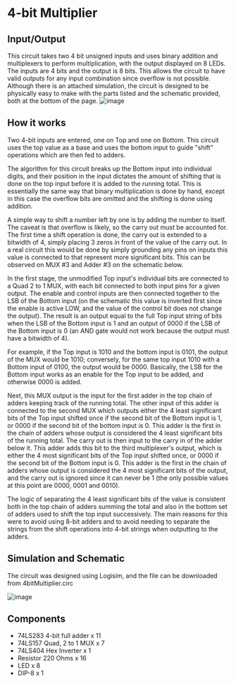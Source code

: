 # 4-bit Multiplier

## Input/Output
This circuit takes two 4 bit unsigned inputs and uses binary addition and multiplexers to perform multiplication, with the output displayed on 8 LEDs.
The inputs are 4 bits and the output is 8 bits. This allows the circuit to have valid outputs for any input combination since overflow is not possible.
Although there is an attached simulation, the circuit is designed to be physically easy to make with the parts listed and the schematic provided, both at the bottom of the page.
![image](https://github.com/user-attachments/assets/3f3177a9-a50b-436f-9ecc-64c9e2d7a465)

## How it works
Two 4-bit inputs are entered, one on Top and one on Bottom. This circuit uses the top value as a base and uses the bottom input to guide "shift" operations which are then fed to adders.

The algorithm for this circuit breaks up the Bottom input into individual digits, and their position in the input dictates the amount of shifting that is done on the top input before it is added to the running total. This is essentially the same way that binary multiplication is done by hand, except in this case the overflow bits are omitted and the shifting is done using addition. 

A simple way to shift a number left by one is by adding the number to itself. The caveat is that overflow is likely, so the carry out must be accounted for. The first time a shift operation is done, the carry out is extended to a bitwidth of 4, simply placing 3 zeros in front of the value of the carry out. In a real circuit this would be done by simply grounding any pins on inputs this value is connected to that represent more significant bits. This can be observed on MUX #3 and Adder #3 on the schematic below.

In the first stage, the unmodified Top input's individual bits are connected to a Quad 2 to 1 MUX, with each bit connected to both input pins for a given output. The enable and control inputs are then connected together to the LSB of the Bottom input (on the schematic this value is inverted first since the enable is active LOW, and the value of the control bit does not change the output). The result is an output equal to the full Top input string of bits when the LSB of the Bottom input is 1 and an output of 0000 if the LSB of the Bottom input is 0 (an AND gate would not work because the output must have a bitwidth of 4).

For example, if the Top input is 1010 and the bottom input is 0101, the output of the MUX would be 1010; conversely, for the same top input 1010 with a Bottom input of 0100, the output would be 0000. Basically, the LSB for the Bottom input works as an enable for the Top input to be added, and otherwise 0000 is added.

Next, this MUX output is the input for the first adder in the top chain of adders keeping track of the running total. The other input of this adder is connected to the second MUX which outputs either the 4 least significant bits of the Top input shifted once if the second bit of the Bottom input is 1, or 0000 if the second bit of the bottom input is 0. This adder is the first in the chain of adders whose output is considered the 4 least significant bits of the running total. The carry out is then input to the carry in of the adder below it. This adder adds this bit to the third multiplexer's output, which is either the 4 most significant bits of the Top input shifted once, or 0000 if the second bit of the Bottom input is 0. This adder is the first in the chain of adders whose output is considered the 4 most significant bits of the output, and the carry out is ignored since it can never be 1 (the only possible values at this point are 0000, 0001 and 0010).

The logic of separating the 4 least significant bits of the value is consistent both in the top chain of adders summing the total and also in the bottom set of adders used to shift the top input successively. The main reasons for this were to avoid using 8-bit adders and to avoid needing to separate the strings from the shift operations into 4-bit strings when outputting to the adders.

## Simulation and Schematic
The circuit was designed using Logisim, and the file can be downloaded from 4bitMultiplier.circ

![image](https://github.com/user-attachments/assets/fbe8b0b6-0d28-431f-9eea-7813689253b6)

## Components
- 74LS283 4-bit full adder x 11
- 74LS157 Quad, 2 to 1 MUX x 7
- 74LS404 Hex Inverter x 1
- Resistor 220 Ohms x 16
- LED x 8
- DIP-8 x 1
